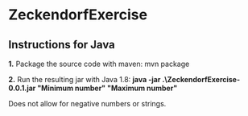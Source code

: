 # ZeckendorfExercise
 
## Instructions for Java

**1.** Package the source code with maven: mvn package

**2.** Run the resulting jar with Java 1.8: **java -jar .\ZeckendorfExercise-0.0.1.jar "Minimum number" "Maximum number"**

Does not allow for negative numbers or strings.
